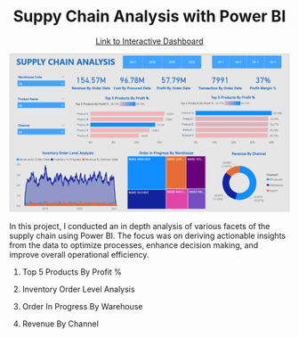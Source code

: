 <p align="center">
<h1 align="center">Suppy Chain Analysis with Power BI</h1>
</p>

<p align="center">
<a href="portfolio-powerbi.html">Link to Interactive Dashboard</a>
</p>

![Alt Text](dashboard_supply_chain_analysis.png)

In this project, I conducted an in depth analysis of various facets of the supply chain using Power BI. The focus was on deriving actionable insights from the data to optimize processes, enhance decision making, and improve overall operational efficiency.

1. Top 5 Products By Profit %

2. Inventory Order Level Analysis

3. Order In Progress By Warehouse

4. Revenue By Channel
